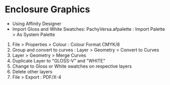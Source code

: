 # Enclosure Graphics

* Using Affinity Designer
* Import Gloss and White Swatches: PachyVersa.afpalette : Import Palette > As System Palette

1. File > Properties > Colour : Colour Format CMYK/8
2. Group and convert to curves : Layer > Geometry > Convert to Curves
3. Layer > Geometry > Merge Curves
4. Duplicate Layer to "GLOSS-V" and "WHITE"
5. Change to Gloss or White swatches on respective layers
6. Delete other layers
7. File > Export : PDF/X-4
